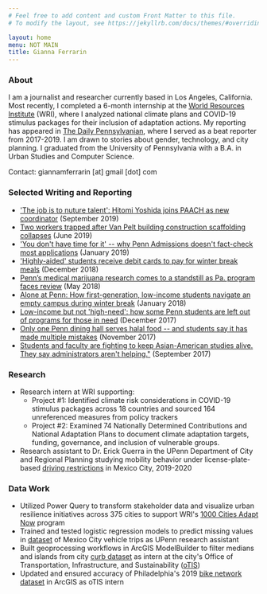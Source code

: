 ```yaml
---
# Feel free to add content and custom Front Matter to this file.
# To modify the layout, see https://jekyllrb.com/docs/themes/#overriding-theme-defaults

layout: home
menu: NOT MAIN
title: Gianna Ferrarin
---
```

### <a id="About/"></a> About
I am a journalist and researcher currently based in Los Angeles, California. Most recently, I completed a 6-month internship at the [World Resources Institute](https://www.wri.org/) (WRI), where I analyzed national climate plans and COVID-19 stimulus packages for their inclusion of adaptation actions. My reporting has appeared in [The Daily Pennsylvanian](https://www.thedp.com/staff/gianna-ferrarin), where I served as a beat reporter from 2017-2019. I am drawn to stories about gender, technology, and city planning. I graduated from the University of Pennsylvania with a B.A. in Urban Studies and Computer Science. 

Contact: giannamferrarin [at] gmail [dot] com

### <a id="Writing/"></a>Selected Writing and Reporting
* ['The job is to nuture talent': Hitomi Yoshida joins PAACH as new coordinator](https://www.thedp.com/article/2019/09/penn-hitomi-yoshida-new-paach-program-coordinator) (September 2019)
* [Two workers trapped after Van Pelt building construction scaffolding collapses](https://www.thedp.com/article/2019/06/penn-van-pelt-scaffolding-collapse-accident) (June 2019)
* ['You don't have time for it' -- why Penn Admissions doesn't fact-check most applications](https://www.thedp.com/article/2019/01/penn-admissions-fact-checking-furda-wharton-class-2023-ivy-league) (January 2019)
* ['Highly-aided' students receive debit cards to pay for winter break meals](https://www.thedp.com/article/2018/12/penn-first-generation-low-income-winter-break-meal-highly-aided) (December 2018)
* [Penn’s medical marijuana research comes to a standstill as Pa. program faces review](https://www.thedp.com/article/2018/05/pennsylvania-medical-marijuana-program-court-injunction) (May 2018)
* [Alone at Penn: How first-generation, low-income students navigate an empty campus during winter break](https://www.34st.com/article/2018/01/first-generation-low-income-on-campus-winter-break) (January 2018)
* [Low-income but not 'high-need': how some Penn students are left out of programs for those in need](https://www.thedp.com/article/2017/12/high-need-thanksgiving-srfs-student-financial-aid-money-upenn-pennsylvania-philadelphia) (December 2017)
* [Only one Penn dining hall serves halal food -- and students say it has made multiple mistakes](https://www.thedp.com/article/2017/11/halal-dining-options-upenn-religion-islam-philadelphia-eating-meals-administration) (November 2017)
* [Students and faculty are fighting to keep Asian-American studies alive. They say administrators aren't helping."](https://www.thedp.com/article/2017/09/students-and-faculty-are-fighting-to-keep-asian-american-studies-alive-they-say-administrators-arent-helping) (September 2017)

### <a id="Research/"></a>Research
* Research intern at WRI supporting:
    * Project #1: Identified climate risk considerations in COVID-19 stimulus packages across 18 countries and sourced 164 unreferenced measures from policy trackers
    * Project #2: Examined 74 Nationally Determined Contributions and National Adaptation Plans to document climate adaptation targets, funding, governance, and inclusion of vulnerable groups.
* Research assistant to Dr. Erick Guerra in the UPenn Department of City and Regional Planning studying mobility behavior under license-plate-based [driving restrictions](https://www.researchgate.net/publication/317988298_Getting_around_a_license-plate_ban_Behavioral_responses_to_Mexico_City's_driving_restriction) in Mexico City, 2019-2020

### <a id ="Data-Work/"></a> Data Work
* Utilized Power Query to transform stakeholder data and visualize urban resilience initiatives across 375 cities to support WRI's [1000 Cities Adapt Now](https://wrirosscities.org/news/release-joint-statement-accelerating-climate-adaptation-%E2%80%981000-cities-adapt-now%E2%80%99) program
* Trained and tested logistic regression models to predict missing values in [dataset](https://en.www.inegi.org.mx/programas/eod/2017/) of Mexico City vehicle trips as UPenn research assistant
* Built geoprocessing workflows in ArcGIS ModelBuilder to filter medians and islands from city [curb dataset](https://metadata.phila.gov/#home/datasetdetails/557f30c5dcec614c29ce8b69/representationdetails/557f30e1c579ea311699bb44/) as intern at the city's Office of Transportation, Infrastructure, and Sustainability ([oTIS](http://www.phillyotis.com/))
* Updated and ensured accuracy of Philadelphia's 2019 [bike network](https://phl.maps.arcgis.com/apps/mapviewer/index.html?layers=b5f660b9f0f44ced915995b6d49f6385&layerId=0) [dataset](https://metadata.phila.gov/#home/datasetdetails/5543867620583086178c4f44/) in ArcGIS as oTIS intern







